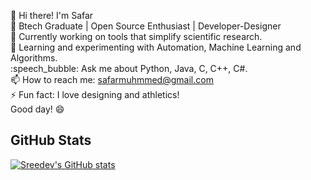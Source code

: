 :wave: Hi there! I'm Safar <br />
:rocket: Btech Graduate | Open Source Enthusiast | Developer-Designer<br />
:telescope: Currently working on tools that simplify scientific research.<br />
:seedling: Learning and experimenting with Automation, Machine Learning and Algorithms.<br />
:speech_bubble: Ask me about Python, Java, C, C++, C#.<br />
:mailbox: How to reach me: safarmuhmmed@gmail.com<br />
:zap: Fun fact: I love designing and athletics!<br />
Good day! :smile:<br />
## GitHub Stats
[![Sreedev's GitHub stats](https://github-readme-stats.vercel.app/api?username=safar-byte&show_icons=true&theme=radical)](https://github.com/anuraghazra/github-readme-stats)

